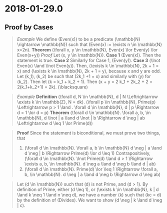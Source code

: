 # 2018-01-29.0

## Proof by Cases
> *Example*
> We define \(Even(x)\) to be a predicate \(\mathbb{N} \rightarrow \mathbb{N}\) such that \(Even(x) := \exists n \in \mathbb{N} x=2n\).
> **Theorem**
> \(\forall x, y \in \mathbb{N}, Even(x) \lor Even(y) \lor Even(x+y)\)
> *Proof*
> Let \(x, y \in \mathbb{N}\).
> **Case 1** \(Even(x)\). Then the statement is true.
> **Case 2** Similarly for Case 1, \(Even(y)\).
> **Case 3** \(\lnot Even(x) \land \lnot Even(y)\).
> Then, \(\exists k \in \mathbb{N}, 2k + 1 = x\) and \(\exists k \in \mathbb{N}, 2k + 1 = y\), because x and y are odd. Let \(k_1\), \(k_2\) be such that \(2k_1 +1 = x\) and similarly with \(y\) for \(k_2\). Then let \(k = k_1 + k_2 + 1\). Then \(x + y = 2 k_1 + 2k_2 + 2 = 2(k_1+k_2+1) = 2k\). \(\blacksquare\)

> *Example*
> **Definition**
> \(\forall d, N \in \mathbb{N}, d | N \Leftrightarrow \exists k \in \mathbb{Z}, N = dk\).
> \(\forall p \in \mathbb{N}, Prime(p) \Leftrightarrow  p > 1 \land . \forall d \in \mathbb{N}, d | p \Rightarrow d = 1 \lor d = p\)
> **Theorem**
> \(\forall d \in \mathbb{N}. \forall a, b, \in \mathbb{N}, d \lnot | a \land d \lnot | b \Rightarrow d \neg | ab \Leftrightarrow d \leq 1 \lor Prime(d)\)

> **Proof**
> Since the statement is biconditional, we must prove two things, that 
>  1. \(\forall d \in \mathbb{N}. \forall a, b \in \mathbb{N} d \neg | a \land d \neg | b \Rightarrow Prime(d) \lor d \leq 1\)
>  Contrapositively, \(\forall d \in \mathbb{N}. \lnot Prime(d) \land d > 1 \Rightarrow \exists a, b, \in \mathbb{N}. d \neg a \land d \neg b \land d | ab\)
 > 2. \(\forall d \in \mathbb{N}. Prime(d) \lor \leq 1 \Rightarrow \forall a, b, \in \mathbb{N}. d \neg | a \land d \neg b \Rightarrow d \neg ab\)

> Let \(d \in \mathbb{N}\) such that \(d\) is not Prime, and \(d > 1\). By definition of Prime, either \(d \leq 1\), or \(\exists k \in \mathbb{N}, k | d \land k \neq 1 \land n \neq d\), we have a number \(k\) such that \(kc = d\) by the definition of \(Divides\). We want to show \(d \neg | k \land d \neg | c\). 